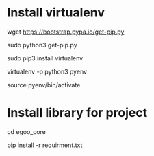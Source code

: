 # Install virtualenv 
wget https://bootstrap.pypa.io/get-pip.py

sudo python3 get-pip.py

sudo pip3 install virtualenv

virtualenv -p python3 pyenv

source pyenv/bin/activate

# Install library for project

cd egoo_core

pip install -r requirment.txt

